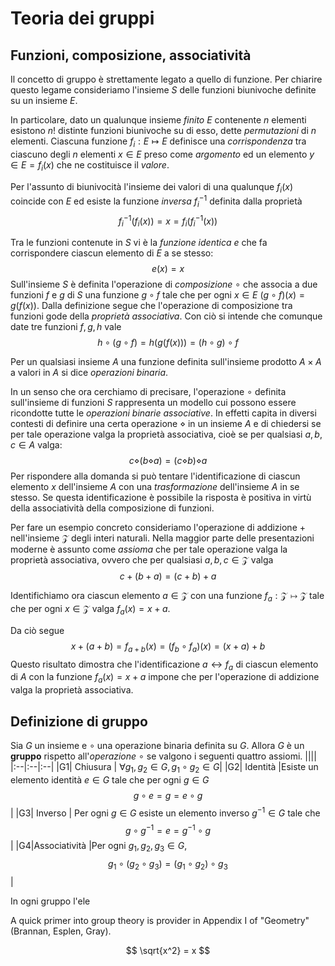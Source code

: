 # Teoria dei gruppi

## Funzioni, composizione, associatività
Il concetto di gruppo è strettamente legato a quello di funzione. Per chiarire questo legame consideriamo l'insieme $S$ delle funzioni biunivoche definite su un insieme $E$. 

In particolare, dato un qualunque insieme *finito* $E$ contenente $n$ elementi esistono $n!$ distinte funzioni biunivoche su di esso, dette *permutazioni* di $n$ elementi. Ciascuna funzione $f_i : E \mapsto E$ definisce una *corrispondenza* tra ciascuno degli $n$ elementi $x \in E$ preso come *argomento* ed un elemento $y \in E =f_i(x)$ che ne costituisce il *valore*. 

Per l'assunto di biunivocità l'insieme dei valori di una qualunque $f_i(x)$ coincide con $E$ ed esiste la funzione *inversa* $f^{-1}_i$ definita dalla proprietà 
$$f^{-1}_i(f_i(x)) = x = f_i(f^{-1}_i(x))$$
  
Tra le funzioni contenute in $S$ vi è la *funzione identica* $e$ che fa corrispondere ciascun elemento di $E$ a se stesso:
$$e(x) = x $$
Sull'insieme $S$ è definita l'operazione di *composizione* $\circ$ che associa a due funzioni $f$ e $g$ di $S$ una funzione $g \circ f$ tale che per ogni $x \in E$ $(g \circ f)(x) = g(f(x))$. Dalla definizione segue che l'operazione di composizione tra funzioni gode della *proprietà associativa*. Con ciò si intende che comunque date tre funzioni $f, g, h$ vale 
$$ h \circ (g \circ f) = h(g(f(x))) =(h \circ g) \circ f $$

Per un qualsiasi insieme $A$ una funzione definita sull'insieme prodotto $A\times A$ a valori in $A$ si dice *operazioni binaria*. 

In un senso che ora cerchiamo di precisare, l'operazione $\circ$ definita sull'insieme di funzioni $S$ rappresenta un modello cui possono essere ricondotte tutte le *operazioni binarie associative*. In effetti capita in diversi contesti di definire una certa operazione $\diamond$ in un insieme $A$ e di chiedersi se per tale operazione valga la proprietà associativa, cioè se per qualsiasi $a, b, c \in A$ valga:
$$ c \diamond (b \diamond a) = (c \diamond b) \diamond a$$
Per rispondere alla domanda si può tentare l'identificazione di ciascun elemento $x$ dell'insieme $A$ con una *trasformazione* dell'insieme $A$ in se stesso. Se questa identificazione è possibile la risposta è positiva in virtù della associatività della composizione di funzioni.

Per fare un esempio concreto consideriamo l'operazione di addizione $+$ nell'insieme $\mathcal Z$ degli interi naturali.  Nella maggior parte delle presentazioni moderne è assunto come *assioma* che per tale operazione valga la proprietà associativa, ovvero che per qualsiasi $a, b, c \in \mathcal Z$ valga
$$c + (b + a) = (c + b) + a$$

Identifichiamo ora ciascun elemento $a \in \mathcal Z$ con una funzione  $f_{a} : \mathcal Z \mapsto \mathcal Z$ tale che per ogni $x \in \mathcal Z$ valga $f_{a}(x) = x + a$. 

Da ciò segue 
$$ x + (a + b) = f_{a+b}(x) = (f_{b} \circ f_{a})(x) = (x+a) + b$$
Questo risultato dimostra che l'identificazione $a \leftrightarrow f_{a}$ di ciascun elemento di $A$ con la funzione $f_{a}(x) = x+a$ impone che per l'operazione di addizione valga la proprietà associativa.  

## Definizione di gruppo
Sia $G$ un insieme e $\circ$ una operazione binaria definita su $G$. Allora $G$ è un **gruppo** rispetto all'*operazione* $\circ$ se valgono i seguenti quattro assiomi.
||||
|:--|:--|:--|
|G1| Chiusura | $\forall g_{1},g_{2} \in G, g_{1} \circ g_{2} \in G$|
|G2| Identità |Esiste un elemento identità $e \in G$ tale che per ogni $g \in G$ $$g \circ e = g = e \circ g $$|
|G3| Inverso | Per ogni $g \in G$ esiste un elemento inverso $g^{-1}  \in G$ tale che $$ g \circ g^{-1} = e = g^{-1} \circ g$$|
|G4|Associatività |Per ogni $g_{1},g_{2},g_{3} \in G$, $$g_{1} \circ (g_{2} \circ g_{3}) = (g_{1} \circ g_{2}) \circ g_{3}$$  |

In ogni gruppo l'ele

 

 

A quick primer into group theory is provider in Appendix I of "Geometry" (Brannan, Esplen, Gray). 

$$ \sqrt{x^2} = x $$  
<!--stackedit_data:
eyJoaXN0b3J5IjpbMTI5MDk1NjY4MiwxNzAwNzA5Mjk5XX0=
-->
